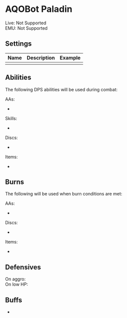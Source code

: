 # AQOBot Paladin

Live: Not Supported  
EMU: Not Supported

## Settings

| **Name** | **Description** | **Example** |
| :-- | :----- | :--- |
|  |  |  |

## Abilities

The following DPS abilities will be used during combat:  

AAs:  

* 

Skills:  

* 

Discs:  

* 

Items:  

*  

## Burns

The following will be used when burn conditions are met:

AAs:  

*  

Discs:  

* 

Items:  

* 

## Defensives

On aggro:  
On low HP:  

## Buffs

* 